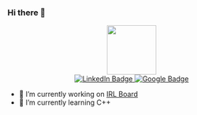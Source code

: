 ### Hi there 👋

<div id="header" align="center">
  <img src="https://media.giphy.com/media/2zZNmrvguyPTS06rK0/giphy.gif" width="100"/>
</div>

<div id="badges" align="center">
  <a href="https://www.linkedin.com/in/adrien-cokini/">
    <img src="https://img.shields.io/badge/LinkedIn-blue?style=for-the-badge&logo=linkedin&logoColor=white" alt="LinkedIn Badge"/>
  </a>
  <a href="https://www.linkedin.com/in/adrien-cokini/">
    <img src="https://img.shields.io/badge/Google-red?style=for-the-badge&logo=Google&logoColor=white" alt="Google Badge"/>
  </a>
</div>

<div id="nb_views" align="center">
  <img src="https://komarev.com/ghpvc/?username=AdrienCkn&style=flat-square&color=blue" alt=""/>
</div>

- 🔭 I’m currently working on [IRL Board](https://github.com/PoCInnovation/iRL-Board)
- 🌱 I’m currently learning C++
